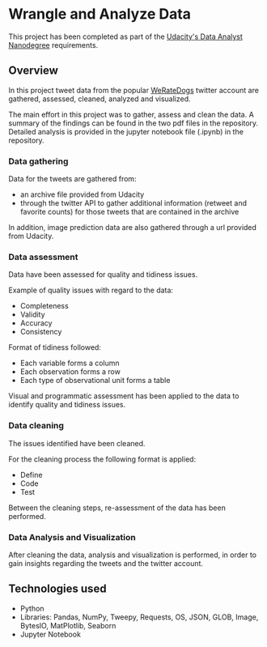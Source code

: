 # Wrangle and Analyze Data
This project has been completed as part of the [Udacity's Data Analyst Nanodegree](https://www.udacity.com/course/data-analyst-nanodegree--nd002) requirements.

## Overview
In this project tweet data from the popular [WeRateDogs](https://twitter.com/dog_rates) twitter account are gathered, assessed, cleaned, analyzed and visualized.

The main effort in this project was to gather, assess and clean the data.
A summary of the findings can be found in the two pdf files in the repository.
Detailed analysis is provided in the jupyter notebook file (.ipynb) in the repository.

### Data gathering
Data for the tweets are gathered from:
- an archive file provided from Udacity
- through the twitter API to gather additional information (retweet and favorite counts) for those tweets that are contained in the archive

In addition, image prediction data are also gathered through a url provided from Udacity.

### Data assessment
Data have been assessed for quality and tidiness issues.

Example of quality issues with regard to the data:
- Completeness
- Validity
- Accuracy
- Consistency

Format of tidiness followed:
- Each variable forms a column
- Each observation forms a row
- Each type of observational unit forms a table

Visual and programmatic assessment has been applied to the data to identify quality and tidiness issues.

### Data cleaning
The issues identified have been cleaned.

For the cleaning process the following format is applied:
- Define
- Code
- Test

Between the cleaning steps, re-assessment of the data has been performed.

### Data Analysis and Visualization
After cleaning the data, analysis and visualization is performed, in order to gain insights regarding the tweets and the twitter account.

## Technologies used

- Python
- Libraries: Pandas, NumPy, Tweepy, Requests, OS, JSON, GLOB, Image, BytesIO, MatPlotlib, Seaborn
- Jupyter Notebook